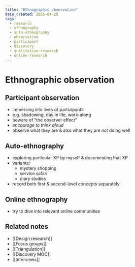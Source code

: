 ```yaml
---
title: "Ethnographic observation"
date_created: 2025-04-25
tags:
  - research
  - ethnography
  - auto-ethnography
  - observation
  - participant
  - discovery
  - qualitative-research
  - online-research
---
```


# Ethnographic observation

## Participant observation
- immersing into lives of participants
- e.g. shadowing, day in life, work-along
- beware of "the observer effect"
- _encourage to think aloud_
- observe what they are & also what they are _not_ doing well

## Auto-ethnography
- exploring particular XP by myself & documenting that XP
- variants:
	- mystery shopping
	- service safari
	- diary studies
- record both first & second-level concepts separately

## Online ethnography
- try to dive into relevant online communities

## Related notes
- [[Design research]]
- [[Focus groups]]
- [[Triangulation]]
- [[Discovery MOC]]
- [[Interviews]]
